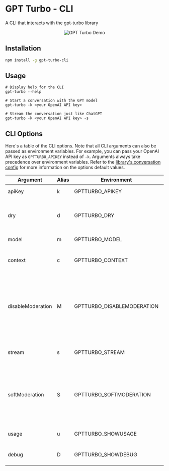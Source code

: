 # GPT Turbo - CLI

A CLI that interacts with the gpt-turbo library

<p align="center">
  <img alt="GPT Turbo Demo" src="https://github.com/maxijonson/gpt-turbo/blob/HEAD/packages/cli/demo.gif?raw=true">
</p>

## Installation

```bash
npm install -g gpt-turbo-cli
```

## Usage

```
# Display help for the CLI
gpt-turbo --help

# Start a conversation with the GPT model
gpt-turbo -k <your OpenAI API key>

# Stream the conversation just like ChatGPT
gpt-turbo -k <your OpenAI API key> -s
```

## CLI Options

Here's a table of the CLI options. Note that all CLI arguments can also be passed as environment variables. For example, you can pass your OpenAI API key as `GPTTURBO_APIKEY` instead of `-k`. Arguments always take precedence over environment variables. Refer to the [library's conversation config](../lib/README.md#conversation-config) for more information on the options default values.

| Argument          | Alias | Environment                | Type    | Description                                                                                                                                                   | Default           | Required |
| ----------------- | ----- | -------------------------- | ------- | ------------------------------------------------------------------------------------------------------------------------------------------------------------- | ----------------- | -------- |
| apiKey            | k     | GPTTURBO_APIKEY            | string  | Your OpenAI API key                                                                                                                                           | (library default) |          |
| dry               | d     | GPTTURBO_DRY               | boolean | Run the CLI without sending requests to OpenAI (mirror input as output)                                                                                       | (library default) |          |
| model             | m     | GPTTURBO_MODEL             | string  | The model to use.                                                                                                                                             | (library default) |          |
| context           | c     | GPTTURBO_CONTEXT           | string  | The first system message to set the context for the GPT model                                                                                                 | (library default) |          |
| disableModeration | M     | GPTTURBO_DISABLEMODERATION | boolean | Disable message moderation. When left enabled, if `dry` is true and `apiKey` is specified, message will still be moderated, since the Moderation API is free. | (library default) |          |
| stream            | s     | GPTTURBO_STREAM            | boolean | Streams the message instead of waiting for the complete result                                                                                                | (library default) |          |
| softModeration    | S     | GPTTURBO_SOFTMODERATION    | boolean | Keep moderating messages, but don't throw an error if the message is not approved. Ignored if `disableModeration` is `true`.                                  | false             |          |
| usage             | u     | GPTTURBO_SHOWUSAGE         | boolean | Show the usage window at app start                                                                                                                            | false             |          |
| debug             | D     | GPTTURBO_SHOWDEBUG         | boolean | Show the debug window at app start                                                                                                                            | false             |          |
